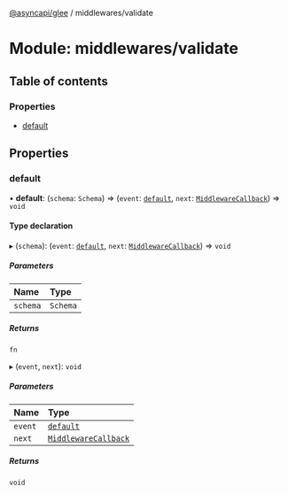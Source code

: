 [@asyncapi/glee](../README.md) / middlewares/validate

# Module: middlewares/validate

## Table of contents

### Properties

- [default](middlewares_validate.md#default)

## Properties

### default

• **default**: (`schema`: `Schema`) => (`event`: [`default`](../classes/lib_message.default.md), `next`: [`MiddlewareCallback`](middlewares.md#middlewarecallback)) => `void`

#### Type declaration

▸ (`schema`): (`event`: [`default`](../classes/lib_message.default.md), `next`: [`MiddlewareCallback`](middlewares.md#middlewarecallback)) => `void`

##### Parameters

| Name | Type |
| :------ | :------ |
| `schema` | `Schema` |

##### Returns

`fn`

▸ (`event`, `next`): `void`

##### Parameters

| Name | Type |
| :------ | :------ |
| `event` | [`default`](../classes/lib_message.default.md) |
| `next` | [`MiddlewareCallback`](middlewares.md#middlewarecallback) |

##### Returns

`void`
